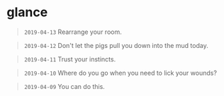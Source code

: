 # glance

> `2019-04-13` Rearrange your room.

> `2019-04-12` Don't let the pigs pull you down into the mud today.

> `2019-04-11` Trust your instincts.

> `2019-04-10` Where do you go when you need to lick your wounds?

> `2019-04-09` You can do this.
